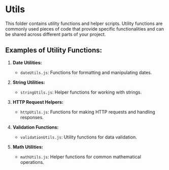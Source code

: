 # Utils

This folder contains utility functions and helper scripts. Utility functions are commonly used pieces of code that provide specific functionalities and can be shared across different parts of your project.

## Examples of Utility Functions:

1. **Date Utilities:**
   - `dateUtils.js`: Functions for formatting and manipulating dates.

2. **String Utilities:**
   - `stringUtils.js`: Helper functions for working with strings.

3. **HTTP Request Helpers:**
   - `httpUtils.js`: Functions for making HTTP requests and handling responses.

4. **Validation Functions:**
   - `validationUtils.js`: Utility functions for data validation.

5. **Math Utilities:**
   - `mathUtils.js`: Helper functions for common mathematical operations.
